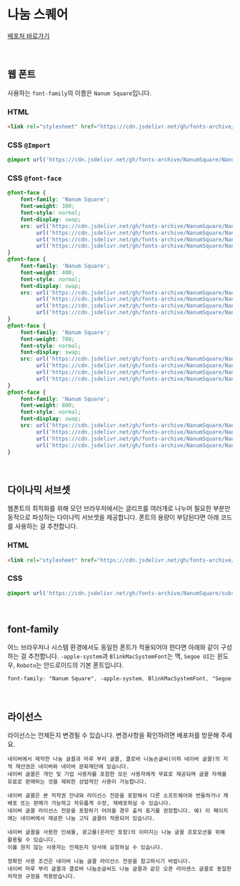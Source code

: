 # 나눔 스퀘어

[배포처 바로가기](https://hangeul.naver.com/font)

&nbsp;

## 웹 폰트

사용하는 `font-family`의 이름은 `Nanum Square`입니다.

### HTML

```html
<link rel="stylesheet" href="https://cdn.jsdelivr.net/gh/fonts-archive/NanumSquare/NanumSquare.css" type="text/css"/>
```

### CSS `@Import`

```css
@import url('https://cdn.jsdelivr.net/gh/fonts-archive/NanumSquare/NanumSquare.css');
```

### CSS `@font-face`

```css
@font-face {
    font-family: 'Nanum Square';
    font-weight: 300;
    font-style: normal;
    font-display: swap;
    src: url('https://cdn.jsdelivr.net/gh/fonts-archive/NanumSquare/NanumSquareL.woff2') format('woff2'),
         url('https://cdn.jsdelivr.net/gh/fonts-archive/NanumSquare/NanumSquareL.woff') format('woff'),
         url('https://cdn.jsdelivr.net/gh/fonts-archive/NanumSquare/NanumSquareL.otf') format('opentype'),
         url('https://cdn.jsdelivr.net/gh/fonts-archive/NanumSquare/NanumSquareL.ttf') format('truetype');
}
@font-face {
    font-family: 'Nanum Square';
    font-weight: 400;
    font-style: normal;
    font-display: swap;
    src: url('https://cdn.jsdelivr.net/gh/fonts-archive/NanumSquare/NanumSquare.woff2') format('woff2'),
         url('https://cdn.jsdelivr.net/gh/fonts-archive/NanumSquare/NanumSquare.woff') format('woff'),
         url('https://cdn.jsdelivr.net/gh/fonts-archive/NanumSquare/NanumSquare.otf') format('opentype'),
         url('https://cdn.jsdelivr.net/gh/fonts-archive/NanumSquare/NanumSquare.ttf') format('truetype');
}
@font-face {
    font-family: 'Nanum Square';
    font-weight: 700;
    font-style: normal;
    font-display: swap;
    src: url('https://cdn.jsdelivr.net/gh/fonts-archive/NanumSquare/NanumSquareB.woff2') format('woff2'),
         url('https://cdn.jsdelivr.net/gh/fonts-archive/NanumSquare/NanumSquareB.woff') format('woff'),
         url('https://cdn.jsdelivr.net/gh/fonts-archive/NanumSquare/NanumSquareB.otf') format('opentype'),
         url('https://cdn.jsdelivr.net/gh/fonts-archive/NanumSquare/NanumSquareB.ttf') format('truetype');
}
@font-face {
    font-family: 'Nanum Square';
    font-weight: 800;
    font-style: normal;
    font-display: swap;
    src: url('https://cdn.jsdelivr.net/gh/fonts-archive/NanumSquare/NanumSquareEB.woff2') format('woff2'),
         url('https://cdn.jsdelivr.net/gh/fonts-archive/NanumSquare/NanumSquareEB.woff') format('woff'),
         url('https://cdn.jsdelivr.net/gh/fonts-archive/NanumSquare/NanumSquareEB.otf') format('opentype'),
         url('https://cdn.jsdelivr.net/gh/fonts-archive/NanumSquare/NanumSquareEB.ttf') format('truetype');
}
```

&nbsp;

## 다이나믹 서브셋

웹폰트의 최적화를 위해 모던 브라우저에서는 글리프를 여러개로 나누어 필요한 부분만 동적으로 파싱하는 다이나믹 서브셋을 제공합니다. 폰트의 용량이 부담된다면 아래 코드를 사용하는 걸 추천합니다.

### HTML

```html
<link rel="stylesheet" href="https://cdn.jsdelivr.net/gh/fonts-archive/NanumSquare/subsets/NanumSquare-dynamic-subset.css" type="text/css"/>
```

### CSS

```css
@import url('https://cdn.jsdelivr.net/gh/fonts-archive/NanumSquare/subsets/NanumSquare-dynamic-subset.css');
```

&nbsp;

## font-family

어느 브라우저나 시스템 환경에서도 동일한 폰트가 적용되어야 한다면 아래와 같이 구성하는 걸 추천합니다. `-apple-system`과 `BlinkMacSystemFont`는 맥, `Segoe UI`는 윈도우, `Roboto`는 안드로이드의 기본 폰트입니다.


```css
font-family: "Nanum Square", -apple-system, BlinkMacSystemFont, "Segoe UI", Roboto, Oxygen, Ubuntu, Cantarell, "Open Sans", "Helvetica Neue", sans-serif;
```

&nbsp;

## 라이선스

라이선스는 언제든지 변경될 수 있습니다. 변경사항을 확인하려면 배포처를 방문해 주세요.

```
네이버에서 제작한 나눔 글꼴과 마루 부리 글꼴, 클로바 나눔손글씨(이하 네이버 글꼴)의 지적 재산권은 네이버와 네이버 문화재단에 있습니다.
네이버 글꼴은 개인 및 기업 사용자를 포함한 모든 사용자에게 무료로 제공되며 글꼴 자체를 유료로 판매하는 것을 제외한 상업적인 사용이 가능합니다.

네이버 글꼴은 본 저작권 안내와 라이선스 전문을 포함해서 다른 소프트웨어와 번들하거나 재배포 또는 판매가 가능하고 자유롭게 수정, 재배포하실 수 있습니다.
네이버 글꼴 라이선스 전문을 포함하기 어려울 경우 출처 표기를 권장합니다. 예) 이 페이지에는 네이버에서 제공한 나눔 고딕 글꼴이 적용되어 있습니다.

네이버 글꼴을 사용한 인쇄물, 광고물(온라인 포함)의 이미지는 나눔 글꼴 프로모션을 위해 활용될 수 있습니다.
이를 원치 않는 사용자는 언제든지 당사에 요청하실 수 있습니다.

정확한 사용 조건은 네이버 나눔 글꼴 라이선스 전문을 참고하시기 바랍니다.
네이버 마루 부리 글꼴과 클로바 나눔손글씨도 나눔 글꼴과 같은 오픈 라이센스 글꼴로 동일한 저작권 규정을 적용받습니다.
```
